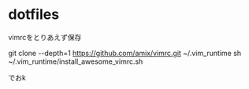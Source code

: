 # dotfiles
vimrcをとりあえず保存


git clone --depth=1 https://github.com/amix/vimrc.git ~/.vim_runtime
sh ~/.vim_runtime/install_awesome_vimrc.sh

でおk
